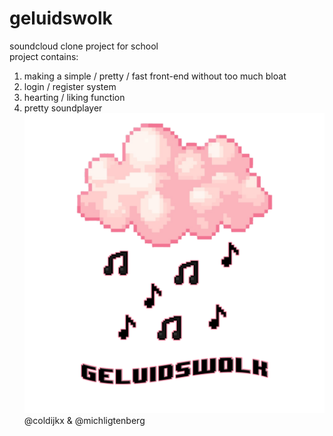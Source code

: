 # geluidswolk
soundcloud clone project for school<br>
project contains:<br>
1. making a simple / pretty / fast front-end without too much bloat
2. login / register system
3. hearting / liking function
4. pretty soundplayer
<img src="bruikbare_dingen/geluidswolk_logo.png" alt="GW_Logo" width="750"/><br>
@coldijkx & @michligtenberg

